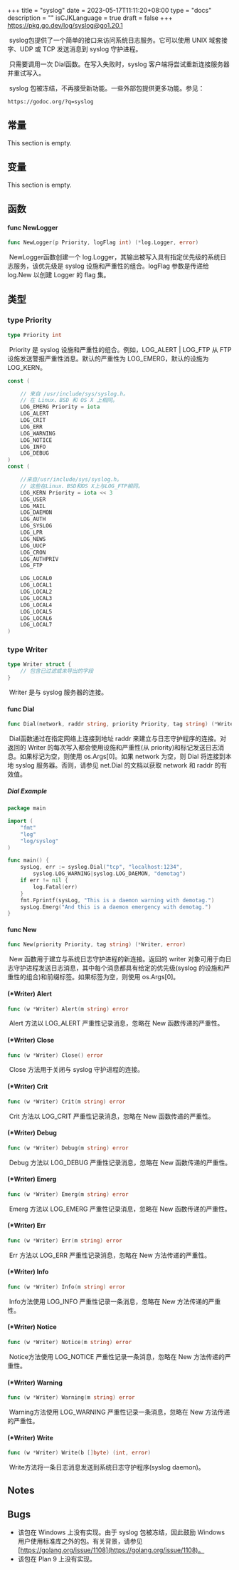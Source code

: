 +++
title = "syslog"
date = 2023-05-17T11:11:20+08:00
type = "docs"
description = ""
isCJKLanguage = true
draft = false
+++
https://pkg.go.dev/log/syslog@go1.20.1

​	syslog包提供了一个简单的接口来访问系统日志服务。它可以使用 UNIX 域套接字、UDP 或 TCP 发送消息到 syslog 守护进程。

​	只需要调用一次 Dial函数。在写入失败时，syslog 客户端将尝试重新连接服务器并重试写入。

​	syslog 包被冻结，不再接受新功能。一些外部包提供更多功能。参见：

```
https://godoc.org/?q=syslog
```

## 常量 

This section is empty.

## 变量

This section is empty.

## 函数

#### func NewLogger 

```go 
func NewLogger(p Priority, logFlag int) (*log.Logger, error)
```

​	NewLogger函数创建一个 log.Logger，其输出被写入具有指定优先级的系统日志服务，该优先级是 syslog 设施和严重性的组合。logFlag 参数是传递给 log.New 以创建 Logger 的 flag 集。

## 类型

### type Priority 

```go 
type Priority int
```

​	Priority 是 syslog 设施和严重性的组合。例如，LOG_ALERT | LOG_FTP 从 FTP 设施发送警报严重性消息。默认的严重性为 LOG_EMERG，默认的设施为 LOG_KERN。

```go 
const (

   	// 来自 /usr/include/sys/syslog.h。
	// 在 Linux、BSD 和 OS X 上相同。
	LOG_EMERG Priority = iota
	LOG_ALERT
	LOG_CRIT
	LOG_ERR
	LOG_WARNING
	LOG_NOTICE
	LOG_INFO
	LOG_DEBUG
)
const (

    //来自/usr/include/sys/syslog.h。
	// 这些在Linux、BSD和OS X上与LOG_FTP相同。  
	LOG_KERN Priority = iota << 3
	LOG_USER
	LOG_MAIL
	LOG_DAEMON
	LOG_AUTH
	LOG_SYSLOG
	LOG_LPR
	LOG_NEWS
	LOG_UUCP
	LOG_CRON
	LOG_AUTHPRIV
	LOG_FTP

	LOG_LOCAL0
	LOG_LOCAL1
	LOG_LOCAL2
	LOG_LOCAL3
	LOG_LOCAL4
	LOG_LOCAL5
	LOG_LOCAL6
	LOG_LOCAL7
)
```

### type Writer 

```go 
type Writer struct {
    // 包含已过滤或未导出的字段
}
```

​	Writer 是与 syslog 服务器的连接。

#### func Dial 

```go 
func Dial(network, raddr string, priority Priority, tag string) (*Writer, error)
```

​	Dial函数通过在指定网络上连接到地址 raddr 来建立与日志守护程序的连接。对返回的 Writer 的每次写入都会使用设施和严重性(从 priority)和标记发送日志消息。如果标记为空，则使用 os.Args[0]。如果 network 为空，则 Dial 将连接到本地 syslog 服务器。否则，请参见 net.Dial 的文档以获取 network 和 raddr 的有效值。

##### Dial Example

```go 
package main

import (
	"fmt"
	"log"
	"log/syslog"
)

func main() {
	sysLog, err := syslog.Dial("tcp", "localhost:1234",
		syslog.LOG_WARNING|syslog.LOG_DAEMON, "demotag")
	if err != nil {
		log.Fatal(err)
	}
	fmt.Fprintf(sysLog, "This is a daemon warning with demotag.")
	sysLog.Emerg("And this is a daemon emergency with demotag.")
}

```



#### func New 

```go 
func New(priority Priority, tag string) (*Writer, error)
```

​	New 函数用于建立与系统日志守护进程的新连接。返回的 writer 对象可用于向日志守护进程发送日志消息，其中每个消息都具有给定的优先级(syslog 的设施和严重性的组合)和前缀标签。如果标签为空，则使用 os.Args[0]。

#### (*Writer) Alert 

```go 
func (w *Writer) Alert(m string) error
```

​	Alert 方法以 LOG_ALERT 严重性记录消息，忽略在 New 函数传递的严重性。

#### (*Writer) Close 

```go 
func (w *Writer) Close() error
```

​	Close 方法用于关闭与 syslog 守护进程的连接。

#### (*Writer) Crit 

```go 
func (w *Writer) Crit(m string) error
```

​	Crit 方法以 LOG_CRIT 严重性记录消息，忽略在 New 函数传递的严重性。

#### (*Writer) Debug 

```go 
func (w *Writer) Debug(m string) error
```

​	Debug 方法以 LOG_DEBUG 严重性记录消息，忽略在 New 函数传递的严重性。

#### (*Writer) Emerg 

```go 
func (w *Writer) Emerg(m string) error
```

​	Emerg 方法以 LOG_EMERG 严重性记录消息，忽略在 New 函数传递的严重性。

#### (*Writer) Err 

```go 
func (w *Writer) Err(m string) error
```

​	Err 方法以 LOG_ERR 严重性记录消息，忽略在 New 方法传递的严重性。

#### (*Writer) Info 

```go 
func (w *Writer) Info(m string) error
```

​	Info方法使用 LOG_INFO 严重性记录一条消息，忽略在 New 方法传递的严重性。

#### (*Writer) Notice 

```go 
func (w *Writer) Notice(m string) error
```

​	Notice方法使用 LOG_NOTICE 严重性记录一条消息，忽略在 New 方法传递的严重性。

#### (*Writer) Warning 

```go 
func (w *Writer) Warning(m string) error
```

​	Warning方法使用 LOG_WARNING 严重性记录一条消息，忽略在 New 方法传递的严重性。



#### (*Writer) Write 

```go 
func (w *Writer) Write(b []byte) (int, error)
```

​	Write方法将一条日志消息发送到系统日志守护程序(syslog daemon)。

## Notes

## Bugs

- 该包在 Windows 上没有实现。由于 syslog 包被冻结，因此鼓励 Windows 用户使用标准库之外的包。有关背景，请参见 [https://golang.org/issue/1108](https://golang.org/issue/1108)。
- 该包在 Plan 9 上没有实现。